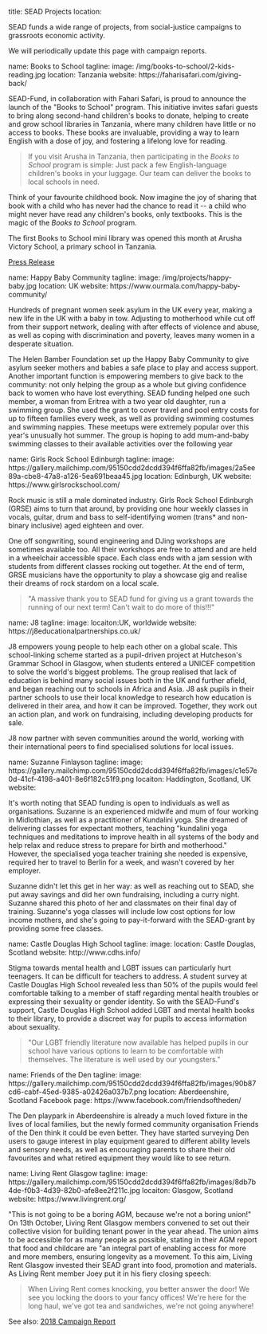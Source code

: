 title: SEAD Projects
location: 

<div class="container">

SEAD funds a wide range of projects, from social-justice campaigns to grassroots economic activity.

We will periodically update this page with campaign reports.

<section src='project2.html'>
name: Books to School
tagline: 
image: /img/books-to-school/2-kids-reading.jpg
location: Tanzania   
website: https://faharisafari.com/giving-back/

SEAD-Fund, in collaboration with Fahari Safari, is proud to announce the launch of the "Books to School" program. This initiative invites safari guests to bring along second-hand children's books to donate, helping to create and grow school libraries in Tanzania, where many children have little or no access to books. These books are invaluable, providing a way to learn English with a dose of joy, and fostering a lifelong love for reading.

> If you visit Arusha in Tanzania, then participating in the *Books to School* program is simple: Just pack a few English-language children's books in your luggage. Our team can deliver the books to local schools in need.

Think of your favourite childhood book. Now imagine the joy of sharing that book with a child who has never had the chance to read it -- a child who might never have read any children's books, only textbooks. This is the magic of the *Books to School* program.

The first Books to School mini library was opened this month at Arusha Victory School, a primary school in Tanzania.

[Press Release](/books-to-school/press-release.html)

</section>

<section src='project.html'>
name: Happy Baby Community
tagline: 
image: /img/projects/happy-baby.jpg
location: UK 
website: https://www.ourmala.com/happy-baby-community/

Hundreds of pregnant women seek asylum in the UK every year, making a new life in the UK with a baby in tow. Adjusting to motherhood while cut off from their support network, dealing with after effects of violence and abuse, as well as coping with discrimination and poverty, leaves many women in a desperate situation.

The Helen Bamber Foundation set up the Happy Baby Community to give asylum seeker mothers and babies a safe place to play and access support. Another important function is empowering members to give back to the community: not only helping the group as a whole but giving confidence back to women who have lost everything. SEAD funding helped one such member, a woman from Eritrea with a two year old daughter, run a swimming group. She used the grant to cover travel and pool entry costs for up to fifteen families every week, as well as providing swimming costumes and swimming nappies. These meetups were extremely popular over this year's unusually hot summer. The group is hoping to add mum-and-baby swimming classes to their available activities over the following year
</section>


<section src='project2.html'>
name: Girls Rock School Edinburgh
tagline: 
image: https://gallery.mailchimp.com/95150cdd2dcdd394f6ffa82fb/images/2a5ee89a-cbe8-47a8-a126-5ea691beaa45.jpg
location: Edinburgh, UK
website: https://www.girlsrockschool.com/

Rock music is still a male dominated industry. Girls Rock School Edinburgh (GRSE) aims to turn that around, by providing one hour weekly classes in vocals, guitar, drum and bass to self-identifying women (trans* and non-binary inclusive) aged eighteen and over.

One off songwriting, sound engineering and DJing workshops are sometimes available too. All their workshops are free to attend and are held in a wheelchair accessible space. Each class ends with a jam session with students from different classes rocking out together. At the end of term, GRSE musicians have the opportunity to play a showcase gig and realise their dreams of rock stardom on a local scale.

> "A massive thank you to SEAD fund for giving us a grant towards
the running of our next term! Can't wait to do more of this!!!"

</section>

<section src='project.html'>
name: J8
tagline: 
image: 
locaiton:UK, worldwide
website: https://j8educationalpartnerships.co.uk/

J8 empowers young people to help each other on a global scale. This school-linking scheme started as a pupil-driven project at Hutcheson's Grammar School in Glasgow, when students entered a UNICEF competition to solve the world's biggest problems. The group realised that lack of education is behind many social issues both in the UK and further afield, and began reaching out to schools in Africa and Asia. J8 ask pupils in their partner schools to use their local knowledge to research how education is delivered in their area, and how it can be improved. Together, they work out an action plan, and work on fundraising, including developing products for sale.

J8 now partner with seven communities around the world, working with their international peers to find specialised solutions for local issues.

</section>


<section src='project2.html'>
name: Suzanne Finlayson
tagline: 
image: https://gallery.mailchimp.com/95150cdd2dcdd394f6ffa82fb/images/c1e57e0d-41cf-4198-a401-8e6f182c51f9.png
locaiton: Haddington, Scotland, UK
website: 

It's worth noting that SEAD funding is open to individuals as well as organisations. Suzanne is an experienced midwife and mum of four working in Midlothian, as well as a practitioner of Kundalini yoga. She dreamed of delivering classes for expectant mothers, teaching "kundalini yoga techniques and meditations to improve health in all systems of the body and help relax and reduce stress to prepare for birth and motherhood." However, the specialised yoga teacher training she needed is expensive, required her to travel to Berlin for a week, and wasn't covered by her employer.

Suzanne didn't let this get in her way: as well as reaching out to SEAD, she put away savings and did her own fundraising, including a curry night. Suzanne shared this photo of her and classmates on their final day of training. Suzanne's yoga classes will include low cost options for low income mothers, and she's going to pay-it-forward with the SEAD-grant by providing some free classes.


</section>


<section src='project.html'>
name: Castle Douglas High School
tagline: 
image: 
location: Castle Douglas, Scotland
website: http://www.cdhs.info/

Stigma towards mental health and LGBT issues can particularly hurt teenagers. It can be difficult for teachers to address. A student survey at Castle Douglas High School revealed less than 50% of the pupils would feel comfortable talking to a member of staff regarding mental health troubles or expressing their sexuality or gender identity. So with the SEAD-Fund's support, Castle Douglas High School added LGBT and mental health books to their library, to provide a discreet way for pupils to access information about sexuality.

> "Our LGBT friendly literature now available has helped pupils in our school have various options to learn to be comfortable with themselves. The literature is well used by our youngsters."

</section>


<section src='project2.html'>
name: Friends of the Den
tagline: 
image: https://gallery.mailchimp.com/95150cdd2dcdd394f6ffa82fb/images/90b87cd6-cabf-45ed-9385-a02426a037b7.png
location: Aberdeenshire, Scotland
Facebook page: https://www.facebook.com/friendsoftheden/

The Den playpark in Aberdeenshire is already a much loved fixture in the lives of local families, but the newly formed community organisation Friends of the Den think it could be even better. They have started surveying Den users to gauge interest in play equipment geared to different ability levels and sensory needs, as well as encouraging parents to share their old favourites and what retired equipment they would like to see return.

</section>


<section src='project.html'>
name: Living Rent Glasgow
tagline: 
image: https://gallery.mailchimp.com/95150cdd2dcdd394f6ffa82fb/images/8db7b4de-f0b3-4d39-82b0-afe8ee2f211c.jpg
locaiton: Glasgow, Scotland
website: https://www.livingrent.org/

"This is not going to be a boring AGM, because we're not a boring union!" On 13th October, Living Rent Glasgow members convened to set out their collective vision for building tenant power in the year ahead. The union aims to be accessible for as many people as possible, stating in their AGM report that food and childcare are "an integral part of enabling access for more and more members, ensuring longevity as a movement. To this aim, Living Rent Glasgow invested their SEAD grant into food, promotion and materials. As Living Rent member Joey put it in his fiery closing speech:
 
> When Living Rent comes knocking, you better answer the door! We see
you locking the doors to your fancy offices! We're here for the long haul,
we've got tea and sandwiches, we're not going anywhere!

</section>

See also: [2018 Campaign Report](https://mailchi.mp/91e11c73d780/sead-fund-2018-report-supporting-grass-roots-projects-for-change)

</div>